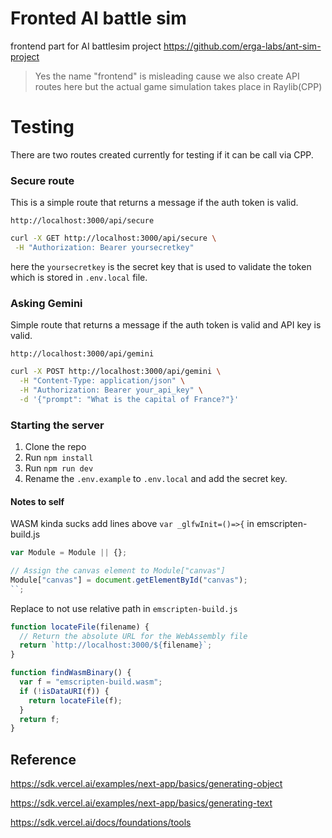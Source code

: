 # Fronted AI battle sim

frontend part for AI battlesim project https://github.com/erga-labs/ant-sim-project

> Yes the name "frontend" is misleading cause we also create API routes here but the actual game simulation takes place in Raylib(CPP)

# Testing

There are two routes created currently for testing if it can be call via CPP.

### Secure route

This is a simple route that returns a message if the auth token is valid.

`http://localhost:3000/api/secure`

```bash
curl -X GET http://localhost:3000/api/secure \
 -H "Authorization: Bearer yoursecretkey"

```

here the `yoursecretkey` is the secret key that is used to validate the token which is stored in `.env.local` file.

### Asking Gemini

Simple route that returns a message if the auth token is valid and API key is valid.

`http://localhost:3000/api/gemini`

```bash
curl -X POST http://localhost:3000/api/gemini \
  -H "Content-Type: application/json" \
  -H "Authorization: Bearer your_api_key" \
  -d '{"prompt": "What is the capital of France?"}'
```

### Starting the server

1. Clone the repo
2. Run `npm install`
3. Run `npm run dev`
4. Rename the `.env.example` to `.env.local` and add the secret key.

#### Notes to self

WASM kinda sucks add lines above `var _glfwInit=()=>{` in emscripten-build.js

```js
var Module = Module || {};

// Assign the canvas element to Module["canvas"]
Module["canvas"] = document.getElementById("canvas");
``;
```

Replace to not use relative path in `emscripten-build.js`

```js
function locateFile(filename) {
  // Return the absolute URL for the WebAssembly file
  return `http://localhost:3000/${filename}`;
}

function findWasmBinary() {
  var f = "emscripten-build.wasm";
  if (!isDataURI(f)) {
    return locateFile(f);
  }
  return f;
}
```

## Reference

https://sdk.vercel.ai/examples/next-app/basics/generating-object

https://sdk.vercel.ai/examples/next-app/basics/generating-text

https://sdk.vercel.ai/docs/foundations/tools
